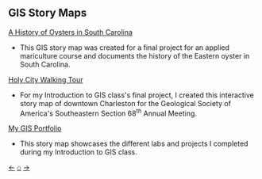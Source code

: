 ## GIS Story Maps

[A History of Oysters in South Carolina](https://arcg.is/1u8mbT)
+ This GIS story map was created for a final project for an applied mariculture course and documents the history of the Eastern oyster in South Carolina.<br/>

[Holy City Walking Tour](https://arcg.is/0q5nDq)
+ For my Introduction to GIS class's final project, I created this interactive story map of downtown Charleston for the Geological Society of America's Southeastern Section 68<sup>th</sup> Annual Meeting.<br/>

[My GIS Portfolio](https://arcg.is/1qDiHa0)
+ This story map showcases the different labs and projects I completed during my Introduction to GIS class.<br/>

[&#8592;](../pages/thesis)     [&#8962;](../index)     [&#8594;](../pages/art)
